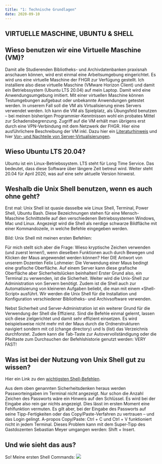 ```yaml
---
title: "1: Technische Grundlagen"
date: 2020-09-10
---
```


## VIRTUELLE MASCHINE, UBUNTU & SHELL

## Wieso benutzen wir eine Virtuelle Maschine (VM)?
Damit alle Studierenden Bibliotheks- und Archivdatenbanken praxisnah anschauen können, wird erst einmal eine Arbeitsumgebung eingerichtet. Es wird uns eine virtuelle Maschine der FHGR zur Verfügung gestellt. Ich installiere also diese virtuelle Maschine (VMware Horizon Client) und damit ein Betriebssystem (Ubuntu LTS 20.04) auf mein Laptop. Damit wird eine Anwendungsumgebung imitiert. Mit einer virtuellen Maschine können Testumgebungen aufgebaut oder unbekannte Anwendungen getestet werden. In unserem Fall soll die VM als Virtualisierung eines Servers verwendet werden. Ich kann die VM als Spielplatz, als Übungsfeld benutzen – bei meinen bisherigen Programmier-Kenntnissen wohl ein probates Mittel zur Schadensbegrenzung. 
Zugriff auf die VM erhält man übrigens erst durch eine VPN-Verbindung mit dem Netzwerk der FHGR.
Hier eine ausführlichere Beschreibung der VM inkl. Dazu hier ein [Literaturhinweis](https://www.wikiwand.com/de/Virtuelle_Maschine) und hier
[Vor- und Nachteile von Server-Virtualisierungen](https://basic-tutorials.de/vor-und-nachteile-von-virtualisierung/).

## Wieso Ubuntu LTS 20.04?
Ubuntu ist ein Linux-Betriebssystem. LTS steht für Long Time Service. Das bedeutet, dass diese Software über längere Zeit betreut wird. Weiter steht 20.04 für April 2020, was auf eine sehr aktuelle Version hinweist. 

## Weshalb die Unix Shell benutzen, wenn es auch ohne geht?
Erst mal: Unix Shell ist quasie dasselbe wie Linux Shell, Terminal, Power Shell, Ubuntu Bash. Diese Bezeichnungen stehen für eine Mensch-Maschine Schnittstelle auf den verschiedenen Betriebssystemen Windows, Mac und Linux. Angezeigt wird die Shell als nerdige schwarze Bildfläche mit einer Kommandozeile, in welche Befehle eingegeben werden.

Bild: Unix Shell mit meinen ersten Befehlen:

Für mich stellt sich aber die Frage: Wieso kryptische Zeichen verwenden (und zuerst lernen!), wenn dieselben Funktionen auch durch Bewegen und Klicken der Maus angewendet werden können? 
Hier DIE Antwort von unserem Dozenten Felix Lohmeier: Die Verwendung einer Maus bedingt eine grafische Oberfläche. Auf einem Server kann diese grafische Oberfläche aber Sicherheitslücken beinhalten! Erster Grund also, ein Terminal zu verwenden, ist die Sicherheit. Weiter wird die Unix-Shell zur Administration von Servern benötigt. Zudem ist die Shell auch zur Automatisierung von kleineren Aufgaben beliebt, die man mit einem «Shell-Script» ausführt. Wir werden die Unix Shell für die Installation und Konfiguration verschiedener Bibliotheks- und Archivsoftware verwenden.

Nebst Sicherheit und Server-Administration ist ein weiterer Grund für die Verwendung der Shell die Effizienz. Sind die Befehle einmal gelernt, lassen sich diese zielgerichtet und damit sehr effizient einsetzen. Es wird beispielsweise nicht mehr mit der Maus durch die Ordnerstrukturen navigiert sondern mit cd (change directory) und ls (list) das Verzeichnis durchforstet. Zudem kann die Tab-Taste zur Autovervollständigung oder die Pfeiltaste zum Durchsuchen der Befehlshistorie genutzt werden: VERY FAST!

## Was ist bei der Nutzung von Unix Shell gut zu wissen? 
Hier ein Link zu den [wichtigsten Shell-Befehlen](https://librarycarpentry.org/lc-shell/reference.html).

Aus dem oben genannten Sicherheitsdenken heraus werden Passworteingaben im Terminal nicht angezeigt. Nur schon die Anzahl Zeichen des Passworts wäre ein Hinweis auf den Schlüssel. Es wird bei der Eingabe also rein gar nichts angezeigt. Dies lässt im ersten Moment eine Fehlfunktion vermuten. Es gilt aber, bei der Eingabe des Passworts auf seine Tipp-Fertigkeiten oder das Copy/Paste-Verfahren zu vertrauen – und das Login gelingt.
A-propos Copy/Paste: Ctrl + C und Ctrl + V funktioniert nicht in jedem Terminal. Dieses Problem kann mit dem Super-Tipp des Gastdozenten Sebastian Meyer umgangen werden: Shift + Insert.

## Und wie sieht das aus?
So! Meine ersten Shell Commands:
![]({{https://github.com/kkbuhler/}}https://raw.githubusercontent.com/kkbuhler/BAIN/master/images/ersteShellCommands.PNG)
